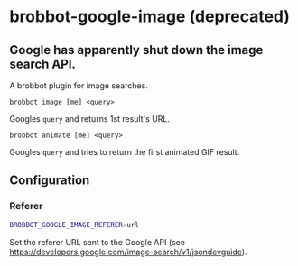 # brobbot-google-image (deprecated)

## Google has apparently shut down the image search API.

A brobbot plugin for image searches.

```
brobbot image [me] <query>
```

Googles `query` and returns 1st result's URL.

```
brobbot animate [me] <query>
```

Googles `query` and tries to return the first animated GIF result.

## Configuration

### Referer

```bash
BROBBOT_GOOGLE_IMAGE_REFERER=url
```

Set the referer URL sent to the Google API (see https://developers.google.com/image-search/v1/jsondevguide).
